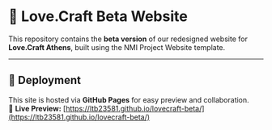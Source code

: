 # 💛 Love.Craft Beta Website

This repository contains the **beta version** of our redesigned website for **Love.Craft Athens**, built using the NMI Project Website template.

---

## 🚀 Deployment

This site is hosted via **GitHub Pages** for easy preview and collaboration.  
🔗 **Live Preview:** [https://ltb23581.github.io/lovecraft-beta/](https://ltb23581.github.io/lovecraft-beta/)
